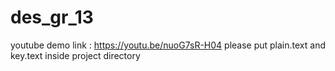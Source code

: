 # des_gr_13
youtube demo link : https://youtu.be/nuoG7sR-H04
please put plain.text and key.text inside project directory
